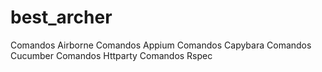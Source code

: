 # best_archer

Comandos Airborne
Comandos Appium
Comandos Capybara
Comandos Cucumber
Comandos Httparty
Comandos Rspec